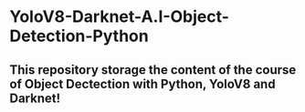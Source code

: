 # YoloV8-Darknet-A.I-Object-Detection-Python
## This repository storage the content of the course of Object Dectection with Python, YoloV8 and Darknet!

